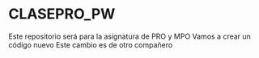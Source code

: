 # CLASEPRO_PW
Este repositorio será para la asignatura de PRO y MPO
Vamos a crear un código nuevo
Este cambio es de otro compañero
